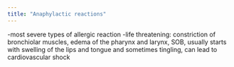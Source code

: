 ```yaml
---
title: "Anaphylactic reactions"
---
```

-most severe types of allergic reaction
-life threatening: constriction of bronchiolar muscles, edema of the pharynx and larynx, SOB, usually starts with swelling of the lips and tongue and sometimes tingling, can lead to cardiovascular shock

